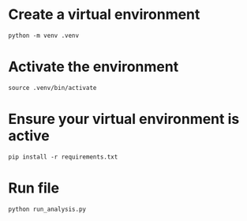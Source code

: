 # Create a virtual environment
```python -m venv .venv```
# Activate the environment
```source .venv/bin/activate```

# Ensure your virtual environment is active
```pip install -r requirements.txt```

# Run file
```python run_analysis.py```
